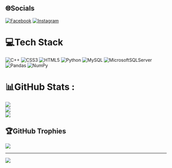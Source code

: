 
## 🌐Socials
[![Facebook](https://img.shields.io/badge/Facebook-%231877F2.svg?logo=Facebook&logoColor=white)](https://facebook.com/vy.luongtuan.1) [![Instagram](https://img.shields.io/badge/Instagram-%23E4405F.svg?logo=Instagram&logoColor=white)](https://instagram.com/tuanvy04) 

# 💻Tech Stack
![C++](https://img.shields.io/badge/c++-%2300599C.svg?style=for-the-badge&logo=c%2B%2B&logoColor=white) ![CSS3](https://img.shields.io/badge/css3-%231572B6.svg?style=for-the-badge&logo=css3&logoColor=white) ![HTML5](https://img.shields.io/badge/html5-%23E34F26.svg?style=for-the-badge&logo=html5&logoColor=white) ![Python](https://img.shields.io/badge/python-3670A0?style=for-the-badge&logo=python&logoColor=ffdd54) ![MySQL](https://img.shields.io/badge/mysql-%2300f.svg?style=for-the-badge&logo=mysql&logoColor=white) ![MicrosoftSQLServer](https://img.shields.io/badge/Microsoft%20SQL%20Sever-CC2927?style=for-the-badge&logo=microsoft%20sql%20server&logoColor=white) ![Pandas](https://img.shields.io/badge/pandas-%23150458.svg?style=for-the-badge&logo=pandas&logoColor=white) ![NumPy](https://img.shields.io/badge/numpy-%23013243.svg?style=for-the-badge&logo=numpy&logoColor=white)
# 📊GitHub Stats :
![](https://github-readme-stats.vercel.app/api?username=shantos04&theme=radical&hide_border=false&include_all_commits=false&count_private=false)<br/>
![](https://github-readme-streak-stats.herokuapp.com/?user=shantos04&theme=radical&hide_border=false)<br/>
![](https://github-readme-stats.vercel.app/api/top-langs/?username=shantos04&theme=radical&hide_border=false&include_all_commits=false&count_private=false&layout=compact)

## 🏆GitHub Trophies
![](https://github-trophies.vercel.app/?username=shantos04&theme=radical&no-frame=false&no-bg=false&margin-w=4)

---
[![](https://visitcount.itsvg.in/api?id=shantos04&icon=0&color=0)](https://visitcount.itsvg.in)
